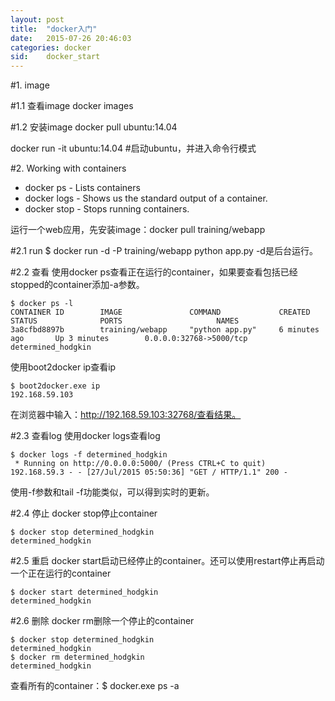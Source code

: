```yaml
---
layout: post
title:  "docker入门"
date:   2015-07-26 20:46:03
categories: docker
sid:    docker_start
---
```


#1. image

#1.1 查看image
docker images

#1.2 安装image
docker pull ubuntu:14.04	

docker run -it ubuntu:14.04 #启动ubuntu，并进入命令行模式

#2. Working with containers
+ docker ps - Lists containers
+ docker logs - Shows us the standard output of a container.
+ docker stop - Stops running containers.

运行一个web应用，先安装image：docker pull training/webapp

#2.1 run
	$ docker run -d -P training/webapp python app.py
-d是后台运行。

#2.2 查看
使用docker ps查看正在运行的container，如果要查看包括已经stopped的container添加-a参数。

	$ docker ps -l
	CONTAINER ID        IMAGE               COMMAND             CREATED             STATUS              PORTS                     NAMES
	3a8cfbd8897b        training/webapp     "python app.py"     6 minutes ago       Up 3 minutes        0.0.0.0:32768->5000/tcp   determined_hodgkin
使用boot2docker ip查看ip

	$ boot2docker.exe ip
	192.168.59.103
在浏览器中输入：http://192.168.59.103:32768/查看结果。

#2.3 查看log
使用docker logs查看log

	$ docker logs -f determined_hodgkin
	 * Running on http://0.0.0.0:5000/ (Press CTRL+C to quit)
	192.168.59.3 - - [27/Jul/2015 05:50:36] "GET / HTTP/1.1" 200 -
使用-f参数和tail -f功能类似，可以得到实时的更新。

#2.4 停止
docker stop停止container

	$ docker stop determined_hodgkin
	determined_hodgkin

#2.5 重启
docker start启动已经停止的container。还可以使用restart停止再启动一个正在运行的container

	$ docker start determined_hodgkin
	determined_hodgkin

#2.6 删除
docker rm删除一个停止的container

	$ docker stop determined_hodgkin
	determined_hodgkin
	$ docker rm determined_hodgkin
	determined_hodgkin

查看所有的container：$ docker.exe ps -a
